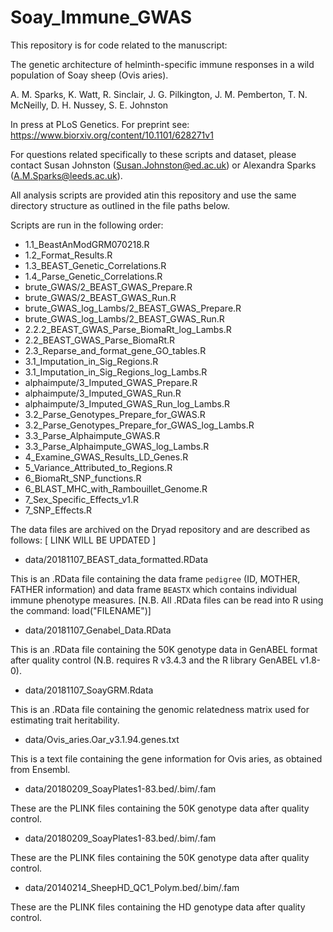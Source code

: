 # Soay_Immune_GWAS
 
This repository is for code related to the manuscript:

The genetic architecture of helminth-specific immune responses in a wild
population of Soay sheep (Ovis aries).

A. M. Sparks, K. Watt, R. Sinclair, J. G. Pilkington, J. M. Pemberton, 
T. N. McNeilly, D. H. Nussey, S. E. Johnston

In press at PLoS Genetics. For preprint see:  https://www.biorxiv.org/content/10.1101/628271v1

For questions related specifically to these scripts and dataset, please contact Susan
Johnston (Susan.Johnston@ed.ac.uk) or Alexandra Sparks (A.M.Sparks@leeds.ac.uk).

All analysis scripts are provided atin this repository and use the same directory structure as outlined in the file paths below. 

Scripts are run in the following order:

* 1.1_BeastAnModGRM070218.R
* 1.2_Format_Results.R
* 1.3_BEAST_Genetic_Correlations.R
* 1.4_Parse_Genetic_Correlations.R
* brute_GWAS/2_BEAST_GWAS_Prepare.R 
* brute_GWAS/2_BEAST_GWAS_Run.R
* brute_GWAS_log_Lambs/2_BEAST_GWAS_Prepare.R 
* brute_GWAS_log_Lambs/2_BEAST_GWAS_Run.R
* 2.2.2_BEAST_GWAS_Parse_BiomaRt_log_Lambs.R
* 2.2_BEAST_GWAS_Parse_BiomaRt.R
* 2.3_Reparse_and_format_gene_GO_tables.R
* 3.1_Imputation_in_Sig_Regions.R
* 3.1_Imputation_in_Sig_Regions_log_Lambs.R
* alphaimpute/3_Imputed_GWAS_Prepare.R
* alphaimpute/3_Imputed_GWAS_Run.R
* alphaimpute/3_Imputed_GWAS_Run_log_Lambs.R
* 3.2_Parse_Genotypes_Prepare_for_GWAS.R
* 3.2_Parse_Genotypes_Prepare_for_GWAS_log_Lambs.R
* 3.3_Parse_Alphaimpute_GWAS.R
* 3.3_Parse_Alphaimpute_GWAS_log_Lambs.R
* 4_Examine_GWAS_Results_LD_Genes.R 
* 5_Variance_Attributed_to_Regions.R
* 6_BiomaRt_SNP_functions.R
* 6_BLAST_MHC_with_Rambouillet_Genome.R
* 7_Sex_Specific_Effects_v1.R
* 7_SNP_Effects.R

The data files are archived on the Dryad repository and are described as follows:
[ LINK WILL BE UPDATED ]

* data/20181107_BEAST_data_formatted.RData

This is an .RData file containing the data frame `pedigree` (ID, MOTHER, FATHER
information) and data frame `BEASTX` which contains individual immune phenotype
measures.
[N.B. All .RData files can be read into R using the command: load("FILENAME")]


* data/20181107_Genabel_Data.RData

This is an .RData file containing the 50K genotype data in GenABEL format after
quality control (N.B. requires R v3.4.3 and the R library GenABEL v1.8-0).

* data/20181107_SoayGRM.Rdata

This is an .RData file containing the genomic relatedness matrix used for
estimating trait heritability.

* data/Ovis_aries.Oar_v3.1.94.genes.txt

This is a text file containing the gene information for Ovis aries, as obtained
from Ensembl.

* data/20180209_SoayPlates1-83.bed/.bim/.fam

These are the PLINK files containing the 50K genotype data after quality 
control.

* data/20180209_SoayPlates1-83.bed/.bim/.fam

These are the PLINK files containing the 50K genotype data after quality 
control.

* data/20140214_SheepHD_QC1_Polym.bed/.bim/.fam

These are the PLINK files containing the HD genotype data after quality control.






